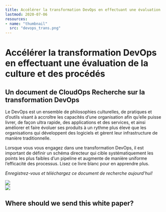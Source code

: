 ```yaml
---
title: Accélérer la transformation DevOps en effectuant une évaluation de la culture et des procédés
lastmod: 2020-07-06
resources:
- name: "thumbnail"
  src: "devops_trans.png"
---
```



<div class="landing-page">
    <!-- hero -->
    <div class="hero jumbotron reading-landing jumbotron-fluid">
        <div class="container-fluid">
            <div class="row">
                <div class="col-xl-6 offset-xl-2 col-lg-10 offset-lg-1 col-md-12">
                    <h1 class="display-4">Accélérer la transformation DevOps en effectuant une évaluation de la culture et des procédés</h1>
                </div>
            </div>
        </div>
    </div>
    <div class="main-content">
        <div class="row">
            <div class="col-xl-4 offset-xl-2 without-bottom-line">
                <div class="workshop-prerequisites">
                    <h2>Un document de CloudOps Recherche sur la transformation DevOps</h2>                             
                    <p>Le DevOps est un ensemble de philosophies culturelles, de pratiques et d’outils visant à accroître les capacités d’une organisation afin qu’elle puisse livrer, de façon ultra rapide, des applications et des services, et ainsi améliorer et faire évoluer ses produits à un rythme plus élevé que les organisations qui développent des logiciels et gèrent leur infrastructure de manière traditionnelle.</p>
                    <p>Lorsque vous vous engagez dans une transformation DevOps, il est important de définir un schéma directeur qui cible systématiquement les points les plus faibles d’un pipeline et augmente de manière uniforme l’efficacité des processus. Lisez ce livre blanc pour en apprendre plus.</p>
                    <p><i>Enregistrez-vous et téléchargez ce document de recherche aujourd'hui!</i></p>
                </div>
            </div>
                <div class="col-xl-4 offset-xl-0 white-paper-image">
                <img src="/images/white-papers/how-to-initiate-devops-transformation.png">
            </div>
        </div>
            </div>
        </div>
    </div>
    <!-- contact us -->
    <div class="contact-us-card">
        <div class="row">
            <div class="col-xl-8 offset-xl-2 col-lg-10 offset-lg-1 col-md-12 col-sm-12 col-xs-12">
                <img src="/images/single-line-arrows.png">
            </div>
            <div
                class="col-xl-3 offset-xl-3 col-lg-3 offset-lg-1 col-md-10 offset-md-1 col-sm-10 offset-sm-1 col-xs-12">
                <h2>Where should we send this white paper?</h2>
            </div>
            <div
                class="col-xl-5 offset-xl-0 col-lg-6 offset-lg-1 col-md-8 offset-md-2 col-sm-10 offset-sm-1 col-xs-12 general-contact-form">
<!--[if lte IE 8]>
<script charset="utf-8" type="text/javascript" src="//js.hsforms.net/forms/v2-legacy.js"></script>
<![endif]-->
<script charset="utf-8" type="text/javascript" src="//js.hsforms.net/forms/v2.js"></script>
<script>
  hbspt.forms.create({
        portalId: "732832",
        formId: "1046673f-d036-43a1-9c2f-833e260ae7e4"
});
</script>
            </div>
        </div>
    </div>
</div>